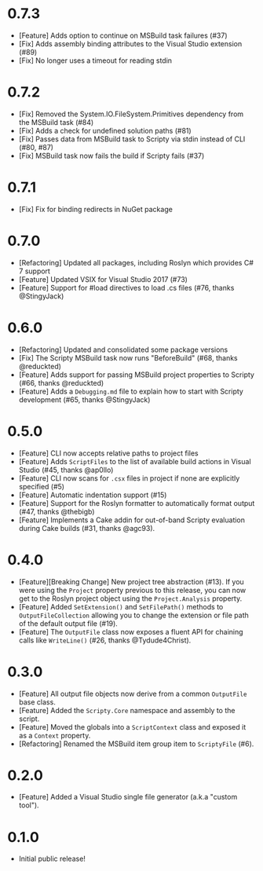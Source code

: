 # 0.7.3

- [Feature] Adds option to continue on MSBuild task failures (#37)
- [Fix] Adds assembly binding attributes to the Visual Studio extension (#89)
- [Fix] No longer uses a timeout for reading stdin

# 0.7.2

- [Fix] Removed the System.IO.FileSystem.Primitives dependency from the MSBuild task (#84)
- [Fix] Adds a check for undefined solution paths (#81)
- [Fix] Passes data from MSBuild task to Scripty via stdin instead of CLI (#80, #87)
- [Fix] MSBuild task now fails the build if Scripty fails (#37)

# 0.7.1

- [Fix] Fix for binding redirects in NuGet package

# 0.7.0

- [Refactoring] Updated all packages, including Roslyn which provides C# 7 support
- [Feature] Updated VSIX for Visual Studio 2017 (#73)
- [Feature] Support for #load directives to load .cs files (#76, thanks @StingyJack)

# 0.6.0

- [Refactoring] Updated and consolidated some package versions
- [Fix] The Scripty MSBuild task now runs "BeforeBuild" (#68, thanks @reduckted)
- [Feature] Adds support for passing MSBuild project properties to Scripty (#66, thanks @reduckted)
- [Feature] Adds a `Debugging.md` file to explain how to start with Scripty development (#65, thanks @StingyJack)

# 0.5.0

- [Feature] CLI now accepts relative paths to project files
- [Feature] Adds `ScriptFiles` to the list of available build actions in Visual Studio (#45, thanks @ap0llo)
- [Feature] CLI now scans for `.csx` files in project if none are explicitly specified (#5)
- [Feature] Automatic indentation support (#15)
- [Feature] Support for the Roslyn formatter to automatically format output (#47, thanks @thebigb)
- [Feature] Implements a Cake addin for out-of-band Scripty evaluation during Cake builds (#31, thanks @agc93).

# 0.4.0

- [Feature][Breaking Change] New project tree abstraction (#13). If you were using the `Project` property previous to this release, you can now get to the Roslyn project object using the `Project.Analysis` property.
- [Feature] Added `SetExtension()` and `SetFilePath()` methods to `OutputFileCollection` allowing you to change the extension or file path of the default output file (#19).
- [Feature] The `OutputFile` class now exposes a fluent API for chaining calls like `WriteLine()` (#26, thanks @Tydude4Christ).

# 0.3.0

- [Feature] All output file objects now derive from a common `OutputFile` base class.
- [Feature] Added the `Scripty.Core` namespace and assembly to the script.
- [Feature] Moved the globals into a `ScriptContext` class and exposed it as a `Context` property.
- [Refactoring] Renamed the MSBuild item group item to `ScriptyFile` (#6).

# 0.2.0

- [Feature] Added a Visual Studio single file generator (a.k.a "custom tool").

# 0.1.0

- Initial public release!